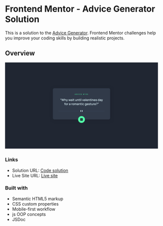 # Frontend Mentor - Advice Generator Solution

This is a solution to the [Advice Generator](https://www.frontendmentor.io/challenges/advice-generator-app-QdUG-13db). Frontend Mentor challenges help you improve your coding skills by building realistic projects. 

## Overview

![Screenshot of the project](./assets/images/preview-image.png)

### Links

- Solution URL: [Code solution](https://github.com/DanijelAdrinek/Advice-Generator)
- Live Site URL: [Live site](https://danijeladrinek.github.io/Advice-Generator/)

### Built with

- Semantic HTML5 markup
- CSS custom properties
- Mobile-first workflow
- js OOP concepts
- JSDoc

